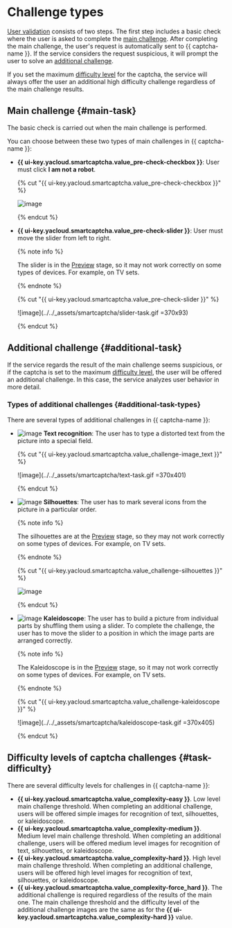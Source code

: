 # Challenge types

[User validation](./validation.md) consists of two steps. The first step includes a basic check where the user is asked to complete the [main challenge](#main-task). After completing the main challenge, the user's request is automatically sent to {{ captcha-name }}. If the service considers the request suspicious, it will prompt the user to solve an [additional challenge](#additional-task).

If you set the maximum [difficulty level](#additional-task-difficulty) for the captcha, the service will always offer the user an additional high difficulty challenge regardless of the main challenge results.

## Main challenge {#main-task}

The basic check is carried out when the main challenge is performed.

You can choose between these two types of main challenges in {{ captcha-name }}:

* **{{ ui-key.yacloud.smartcaptcha.value_pre-check-checkbox }}**: User must click **I am not a robot**.

   {% cut "{{ ui-key.yacloud.smartcaptcha.value_pre-check-checkbox }}" %}

   ![image](../../_assets/smartcaptcha/checkbox-task.gif)

   {% endcut %}

* **{{ ui-key.yacloud.smartcaptcha.value_pre-check-slider }}**: User must move the slider from left to right.

   {% note info %}

   The slider is in the [Preview](../../overview/concepts/launch-stages.md) stage, so it may not work correctly on some types of devices. For example, on TV sets.

   {% endnote %}

   {% cut "{{ ui-key.yacloud.smartcaptcha.value_pre-check-slider }}" %}

   ![image](../../_assets/smartcaptcha/slider-task.gif =370x93)

   {% endcut %}

## Additional challenge {#additional-task}

If the service regards the result of the main challenge seems suspicious, or if the captcha is set to the maximum [difficulty level](#additional-task-difficulty), the user will be offered an additional challenge. In this case, the service analyzes user behavior in more detail.

### Types of additional challenges {#additional-task-types}

There are several types of additional challenges in {{ captcha-name }}:

* ![image](../../_assets/console-icons/text.svg) **Text recognition**: The user has to type a distorted text from the picture into a special field.

   {% cut "{{ ui-key.yacloud.smartcaptcha.value_challenge-image_text }}" %}

   ![image](../../_assets/smartcaptcha/text-task.gif =370x401)

   {% endcut %}

* ![image](../../_assets/console-icons/picture.svg) **Silhouettes**: The user has to mark several icons from the picture in a particular order.

   {% note info %}

   The silhouettes are at the [Preview](../../overview/concepts/launch-stages.md) stage, so they may not work correctly on some types of devices. For example, on TV sets.

   {% endnote %}

   {% cut "{{ ui-key.yacloud.smartcaptcha.value_challenge-silhouettes }}" %}

   ![image](../../_assets/smartcaptcha/silhouette-task.gif)

   {% endcut %}

* ![image](../../_assets/console-icons/layout-cells-large.svg) **Kaleidoscope**: The user has to build a picture from individual parts by shuffling them using a slider. To complete the challenge, the user has to move the slider to a position in which the image parts are arranged correctly.

   {% note info %}

   The Kaleidoscope is in the [Preview](../../overview/concepts/launch-stages.md) stage, so it may not work correctly on some types of devices. For example, on TV sets.

   {% endnote %}

   {% cut "{{ ui-key.yacloud.smartcaptcha.value_challenge-kaleidoscope }}" %}

   ![image](../../_assets/smartcaptcha/kaleidoscope-task.gif =370x405)

   {% endcut %}

## Difficulty levels of captcha challenges {#task-difficulty}

There are several difficulty levels for challenges in {{ captcha-name }}:

* **{{ ui-key.yacloud.smartcaptcha.value_complexity-easy }}**. Low level main challenge threshold. When completing an additional challenge, users will be offered simple images for recognition of text, silhouettes, or kaleidoscope.
* **{{ ui-key.yacloud.smartcaptcha.value_complexity-medium }}**. Medium level main challenge threshold. When completing an additional challenge, users will be offered medium level images for recognition of text, silhouettes, or kaleidoscope.
* **{{ ui-key.yacloud.smartcaptcha.value_complexity-hard }}**. High level main challenge threshold. When completing an additional challenge, users will be offered high level images for recognition of text, silhouettes, or kaleidoscope.
* **{{ ui-key.yacloud.smartcaptcha.value_complexity-force_hard }}**. The additional challenge is required regardless of the results of the main one. The main challenge threshold and the difficulty level of the additional challenge images are the same as for the **{{ ui-key.yacloud.smartcaptcha.value_complexity-hard }}** value.